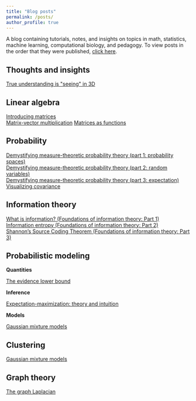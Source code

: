 ```yaml
---
title: "Blog posts"
permalink: /posts/
author_profile: true
---
```


A blog containing tutorials, notes, and insights on topics in math, statistics, machine learning, computational biology, and pedagogy.  To view posts in the order that they were published, [click here](https://mbernste.github.io/year-archive/).

## Thoughts and insights

[True understanding is "seeing" in 3D](https://mbernste.github.io/posts/understanding_3d/)  

## Linear algebra

[Introducing matrices](https://mbernste.github.io/posts/matrices/)  
[Matrix-vector multiplication](https://mbernste.github.io/posts/matrix_vector_mult/)
[Matrices as functions](https://mbernste.github.io/posts/matrices_as_functions/)  

## Probability

[Demystifying measure-theoretic probability theory (part 1: probability spaces)](https://mbernste.github.io/posts/measure_theory_1/)  
[Demystifying measure-theoretic probability theory (part 2: random variables)](https://mbernste.github.io/posts/measure_theory_2/)  
[Demystifying measure-theoretic probability theory (part 3: expectation)](https://mbernste.github.io/posts/measure_theory_3/)  
[Visualizing covariance](https://mbernste.github.io/posts/viz_cov/)  

## Information theory

[What is information? (Foundations of information theory: Part 1)](https://mbernste.github.io/posts/self_info/)  
[Information entropy (Foundations of information theory: Part 2)](https://mbernste.github.io/posts/entropy/)  
[Shannon’s Source Coding Theorem (Foundations of information theory: Part 3)](https://mbernste.github.io/posts/sourcecoding/)

## Probabilistic modeling

**Quantities**

[The evidence lower bound](https://mbernste.github.io/posts/elbo/)

**Inference**

[Expectation-maximization: theory and intuition](https://mbernste.github.io/posts/em/)  

**Models**

[Gaussian mixture models](https://mbernste.github.io/posts/gmm_em/)

## Clustering

[Gaussian mixture models](https://mbernste.github.io/posts/gmm_em/)

## Graph theory

[The graph Laplacian](https://mbernste.github.io/posts/laplacian_matrix/)






